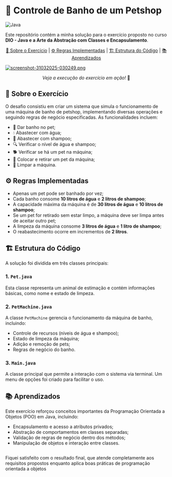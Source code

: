 # 🐶 Controle de Banho de um Petshop

![Java](https://img.shields.io/badge/Java-17%2B-blue)

Este repositório contém a minha solução para o exercício proposto no curso **DIO - Java e a Arte da Abstração com Classes e Encapsulamento**.

<!-- [📒 Sobre o Exercício](#📒-sobre-o-exercício) | [⚙️ Regras Implementadas](#️-regras-implementadas) | [🏗️ Estrutura do Código](#🏗️-estrutura-do-código) | [📚 Aprendizados](#📚-aprendizados) -->

<p align="center" dir="auto">
  <a href="#user-content--sobre-o-exercício">📒 Sobre o Exercício<a/> |
  <a href="#user-content-️-regras-implementadas">⚙️ Regras Implementadas</a> |
  <a href="#user-content-️-estrutura-do-código">🏗️ Estrutura do Código</a> |
  <a href="#user-content--aprendizados">📚 Aprendizados</a>
</p>

[![screenshot-31032025-030249.png](https://i.postimg.cc/JzS96rpH/screenshot-31032025-030249.png)](https://postimg.cc/RWQsqB5v)

<p align="center" dir="auto"><em>Veja a execução do exercício em ação!</em> 🚀 <p>

## 📒 Sobre o Exercício

O desafio consistiu em criar um sistema que simula o funcionamento de uma máquina de banho de petshop, implementando diversas operações e seguindo regras de negócio especificadas. As funcionalidades incluem:

- 🛁 Dar banho no pet;
- 💧 Abastecer com água;
- 🧴 Abastecer com shampoo;
- 🔍 Verificar o nível de água e shampoo;
- 🐕 Verificar se há um pet na máquina;
- 🔄 Colocar e retirar um pet da máquina;
- 🧼 Limpar a máquina.

## ⚙️ Regras Implementadas

- Apenas um pet pode ser banhado por vez;
- Cada banho consome **10 litros de água** e **2 litros de shampoo**;
- A capacidade máxima da máquina é de **30 litros de água** e **10 litros de shampoo**;
- Se um pet for retirado sem estar limpo, a máquina deve ser limpa antes de aceitar outro pet;
- A limpeza da máquina consome **3 litros de água** e **1 litro de shampoo**;
- O reabastecimento ocorre em incrementos de **2 litros**.

## 🏗️ Estrutura do Código

A solução foi dividida em três classes principais:

### 1. `Pet.java`

Esta classe representa um animal de estimação e contém informações básicas, como nome e estado de limpeza.

### 2. `PetMachine.java`

A classe `PetMachine` gerencia o funcionamento da máquina de banho, incluindo:

- Controle de recursos (níveis de água e shampoo);
- Estado de limpeza da máquina;
- Adição e remoção de pets;
- Regras de negócio do banho.

### 3. `Main.java`

A classe principal que permite a interação com o sistema via terminal. Um menu de opções foi criado para facilitar o uso.

## 📚 Aprendizados

Este exercício reforçou conceitos importantes da Programação Orientada a Objetos (POO) em Java, incluindo:

- Encapsulamento e acesso a atributos privados;
- Abstração de comportamentos em classes separadas;
- Validação de regras de negócio dentro dos métodos;
- Manipulação de objetos e interação entre classes.

##

Fiquei satisfeito com o resultado final, que atende completamente aos requisitos propostos enquanto aplica boas práticas de programação orientada a objetos
